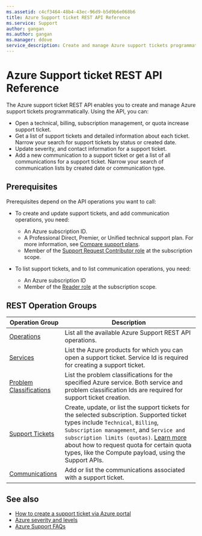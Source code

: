```yaml
---
ms.assetid: c4cf3464-48b4-43ec-96d9-b5d9b6e068b6
title: Azure Support ticket REST API Reference
ms.service: Support
author: gangan
ms.author: gangan
ms.manager: ddove
service_description: Create and manage Azure support tickets programmatically
---
```


# Azure Support ticket REST API Reference

The Azure support ticket REST API enables you to create and manage Azure support tickets programmatically. Using the API, you can: 
* Open a technical, billing, subscription management, or quota increase support ticket. 
* Get a list of support tickets and detailed information about each ticket. Narrow your search for support tickets by status or created date. 
* Update severity, and contact information for a support ticket.
* Add a new communication to a support ticket or get a list of all communications for a support ticket. Narrow your search of communication lists by created date or communication type. 

## Prerequisites

Prerequisites depend on the API operations you want to call:

* To create and update support tickets, and add communication operations, you need: 
	* An Azure subscription ID.
	* A Professional Direct, Premier, or Unified technical support plan. For more information, see [Compare support plans](https://azure.microsoft.com/support/plans/).
	* Member of the [Support Request Contributor role](https://docs.microsoft.com/azure/role-based-access-control/built-in-roles#support-request-contributor) at the subscription scope.

*	To list support tickets, and to list communication operations, you need:  
	* An Azure subscription ID 
	* Member of the [Reader role](https://docs.microsoft.com/azure/role-based-access-control/built-in-roles#reader) at the subscription scope.

## REST Operation Groups

Operation Group | Description
--------------- | -----------
[Operations](../../docs-ref-autogen/support/Operations.yml) | List all the available Azure Support REST API operations.
[Services](../../docs-ref-autogen/support/Services.yml) | List the Azure products for which you can open a support ticket. Service Id is required for creating a support ticket. 
[Problem Classifications](../../docs-ref-autogen/support/ProblemClassifications.yml) | List the problem classifications for the specified Azure service. Both service and problem classification Ids are required for support ticket creation. 
[Support Tickets](../../docs-ref-autogen/support/SupportTickets.yml) | Create, update, or list the support tickets for the selected subscription. Supported ticket types include `Technical`, `Billing`, `Subscription management`, and `Service and subscription limits (quotas)`. [Learn more](quota-payload.md) about how to request quota for certain quota types, like the Compute payload, using the Support APIs.
[Communications](../../docs-ref-autogen/support/Communications.yml) | Add or list the communications associated with a support ticket. 

## See also

* [How to create a support ticket via Azure portal](https://docs.microsoft.com/azure/azure-portal/supportability/how-to-create-azure-support-request)
* [Azure severity and levels](https://azure.microsoft.com/support/plans/response/)
* [Azure Support FAQs](https://azure.microsoft.com/support/faq/)
